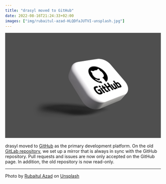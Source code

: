 ```yaml
---
title: "drasyl moved to GitHub"
date: 2022-08-16T21:24:33+02:00
images: ["img/rubaitul-azad-HLQDfaJUTVI-unsplash.jpg"]
---
```


![A GitHub button.](/img/rubaitul-azad-HLQDfaJUTVI-unsplash.jpg)

drasyl moved to [GitHub](https://github.com/drasyl/drasyl) as the primary development platform.
On the old [GitLab repository](https://git.informatik.uni-hamburg.de/sane-public/drasyl), we set up a mirror that is always in sync with the GitHub repository.
Pull requests and issues are now only accepted on the GitHub page. In addition, the old repository is now read-only.

<!--more-->

---

Photo by [Rubaitul Azad](https://unsplash.com/@rubaitulazad) on [Unsplash](https://unsplash.com/)